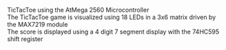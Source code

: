TicTacToe using the AtMega 2560 Microcontroller\
The TicTacToe game is visualized using 18 LEDs in a 3x6 matrix driven by the MAX7219 module\
The score is displayed using a 4 digit 7 segment display with the 74HC595 shift register

